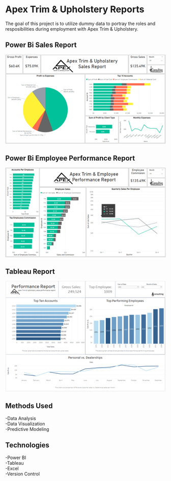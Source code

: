 # **Apex Trim & Upholstery Reports**

The goal of this project is to utilize dummy data to portray the roles and
resposibilities during employment with Apex Trim & Upholstery.

##  **Power Bi Sales Report**

![Power Bi Sales Report](Apex_Power_BI_Sales_Report.png)

##  **Power Bi Employee Performance Report**

![Power Bi Employee Performance Report](Apex_Power_BI_Employee_Report.png)

##  **Tableau Report**

![Power Bi Employee Performance Report](Apex_Tableau_Report.png)

## **Methods Used**

-Data Analysis  
-Data Visualization  
-Predictive Modeling  

## **Technologies**

-Power BI  
-Tableau  
-Excel  
-Version Control  
